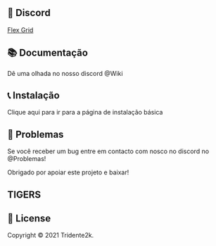 <h2> 👑 Discord </h2>
<a href=“http://exemplo.com/“>Flex Grid</a>

<h2> 📚 Documentação </h2>
Dê uma olhada no nosso discord @Wiki

<h2> 📞 Instalação </h2>
Clique aqui para ir para a página de instalação básica

<h2> 🐞 Problemas </h2>
Se você receber um bug entre em contacto com nosco no discord no @Problemas!

Obrigado por apoiar este projeto e baixar!

<h2> TIGERS </h2>
<h2> 📑 License </h2>
Copyright © 2021 Tridente2k.
